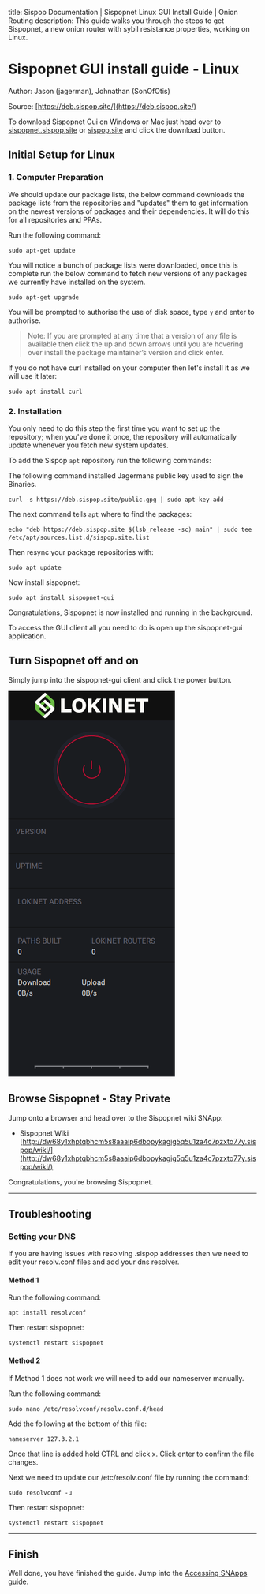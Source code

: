title: Sispop Documentation | Sispopnet Linux GUI Install Guide | Onion Routing
description: This guide walks you through the steps to get Sispopnet, a new onion router with sybil resistance properties, working on Linux.

# Sispopnet GUI install guide - Linux
Author: Jason (jagerman), Johnathan (SonOfOtis)

Source: [https://deb.sispop.site/](https://deb.sispop.site/)

To download Sispopnet Gui on Windows or Mac just head over to [sispopnet.sispop.site](https://sispopnet.sispop.site) or [sispop.site](https://sispop.site) and click the download button. 

## Initial Setup for Linux

### 1. Computer Preparation
We should update our package lists, the below command downloads the package lists from the repositories and "updates" them to get information on the newest versions of packages and their dependencies. It will do this for all repositories and PPAs.

Run the following command:

```
sudo apt-get update
```

You will notice a bunch of package lists were downloaded, once this is complete run the below command to fetch new versions of any packages we currently have installed on the system.

```
sudo apt-get upgrade
```

You will be prompted to authorise the use of disk space, type `y` and enter to authorise.

> Note: If you are prompted at any time that a version of any file is available then click the up and down arrows until you are hovering over install the package maintainer’s version and click enter.

If you do not have curl installed on your computer then let's install it as we will use it later:

```
sudo apt install curl
```

### 2. Installation

You only need to do this step the first time you want to set up the repository; when you've done it once, the repository will automatically update whenever you fetch new system updates.

To add the Sispop `apt` repository run the following commands:

The following command installed Jagermans public key used to sign the Binaries.

```
curl -s https://deb.sispop.site/public.gpg | sudo apt-key add -
```

The next command tells `apt` where to find the packages:

```
echo "deb https://deb.sispop.site $(lsb_release -sc) main" | sudo tee /etc/apt/sources.list.d/sispop.site.list
```

Then resync your package repositories with:

```
sudo apt update
```

Now install sispopnet:

```
sudo apt install sispopnet-gui
```

Congratulations, Sispopnet is now installed and running in the background. 

To access the GUI client all you need to do is open up the sispopnet-gui application.

## Turn Sispopnet off and on

Simply jump into the sispopnet-gui client and click the power button.

![sispopnet-gui](../../assets/sispopnetGui.PNG)


## Browse Sispopnet - Stay Private
Jump onto a browser and head over to the Sispopnet wiki SNApp:

- Sispopnet Wiki [http://dw68y1xhptqbhcm5s8aaaip6dbopykagig5q5u1za4c7pzxto77y.sispop/wiki/](http://dw68y1xhptqbhcm5s8aaaip6dbopykagig5q5u1za4c7pzxto77y.sispop/wiki/)

Congratulations, you're browsing Sispopnet.

---
## Troubleshooting

### Setting your DNS 

If you are having issues with resolving .sispop addresses then we need to edit your resolv.conf files and add your dns resolver.

#### Method 1

Run the following command:
```
apt install resolvconf
```

Then restart sispopnet:

```
systemctl restart sispopnet
```

#### Method 2
If Method 1 does not work we will need to add our nameserver manually.

Run the following command: 

```
sudo nano /etc/resolvconf/resolv.conf.d/head
```

Add the following at the bottom of this file:

```
nameserver 127.3.2.1
```

Once that line is added hold CTRL and click x. 
Click enter to confirm the file changes.

Next we need to update our /etc/resolv.conf file by running the command:

```
sudo resolvconf -u
```

Then restart sispopnet:

```
systemctl restart sispopnet
```

--- 

## Finish

Well done, you have finished the guide. Jump into the [Accessing SNApps guide](AccessingSNApps.md).




